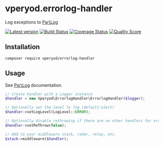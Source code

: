# vperyod.errorlog-handler
Log exceptions to [Psr\Log]

[![Latest version][ico-version]][link-packagist]
[![Build Status][ico-travis]][link-travis]
[![Coverage Status][ico-scrutinizer]][link-scrutinizer]
[![Quality Score][ico-code-quality]][link-code-quality]

## Installation
```
composer require vperyod/errorlog-handler
```

## Usage
See [Psr\Log] documentation.
```php
// Create handler with a Logger instance
$handler = new Vperyod\ErrorlogHandler\ErrorlogHandler($logger);

// Optionally set the level to log (default:alert)
$handler->setLogLevel(LogLevel::ERROR);

// Optionally disable rethrowing if there are no other handlers for errors
$handler->setReThrow(false);

// Add to your middleware stack, radar, relay, etc.
$stack->middleware($handler);
```
[Psr\Log]: https://github.com/php-fig/log

[ico-version]: https://img.shields.io/packagist/v/vperyod/errorlog-handler.svg?style=flat-square
[ico-travis]: https://img.shields.io/travis/vperyod/vperyod.errorlog-handler/develop.svg?style=flat-square
[ico-scrutinizer]: https://img.shields.io/scrutinizer/coverage/g/vperyod/vperyod.errorlog-handler.svg?style=flat-square
[ico-code-quality]: https://img.shields.io/scrutinizer/g/vperyod/vperyod.errorlog-handler.svg?style=flat-square

[link-packagist]: https://packagist.org/packages/vperyod/errorlog-handler
[link-travis]: https://travis-ci.org/vperyod/vperyod.errorlog-handler
[link-scrutinizer]: https://scrutinizer-ci.com/g/vperyod/vperyod.errorlog-handler
[link-code-quality]: https://scrutinizer-ci.com/g/vperyod/vperyod.errorlog-handler
